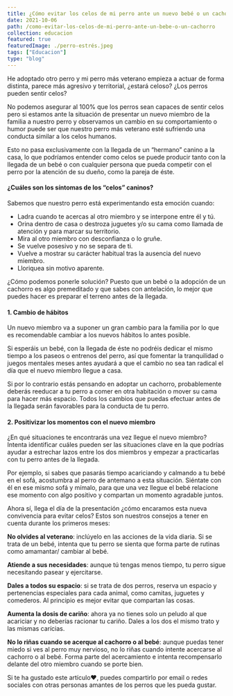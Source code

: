 ```yaml
---
title: ¿Cómo evitar los celos de mi perro ante un nuevo bebé o un cachorro?
date: 2021-10-06
path: /como-evitar-los-celos-de-mi-perro-ante-un-bebe-o-un-cachorro
collection: educacion
featured: true
featuredImage: ./perro-estrés.jpeg
tags: ["Educacion"]
type: "blog"
---
```


He adoptado otro perro y mi perro más veterano empieza a actuar de forma distinta, parece más agresivo y territorial, ¿estará celoso? ¿Los perros pueden sentir celos?

No podemos asegurar al 100% que los perros sean capaces de sentir celos pero si estamos ante la situación de presentar un nuevo miembro de la familia a nuestro perro y observamos un cambio en su comportamiento o humor puede ser que nuestro perro más veterano esté sufriendo una conducta similar a los celos humanos. 

Esto no pasa exclusivamente con la llegada de un “hermano” canino a la casa, lo que podríamos entender como celos se puede producir tanto con la llegada de un bebé o con cualquier persona que pueda competir con el perro por la atención de su dueño, como la pareja de éste.


#### ¿Cuáles son los síntomas de los “celos” caninos? 

Sabemos que nuestro perro está experimentando esta emoción cuando:

- Ladra cuando te acercas al otro miembro y se interpone entre él y tú.
- Orina dentro de casa o destroza juguetes y/o su cama como llamada de atención y para marcar su territorio.
- Mira al otro miembro con desconfianza o lo gruñe.
- Se vuelve posesivo y no se separa de ti.
- Vuelve a mostrar su carácter habitual tras la ausencia del nuevo miembro.
- Lloriquea sin motivo aparente.


¿Cómo podemos ponerle solución? 
Puesto que un bebé o la adopción de un cachorro es algo premeditado y que sabes con antelación, lo mejor que puedes hacer es preparar el terreno antes de la llegada.

#### 1. Cambio de hábitos
Un nuevo miembro va a suponer un gran cambio para la familia por lo que es recomendable cambiar a los nuevos hábitos lo antes posible. 

Si esperáis un bebé, con la llegada de éste no podréis dedicar el mismo tiempo a los paseos o entrenos del perro, así que fomentar la tranquilidad o juegos mentales meses antes ayudará a que el cambio no sea tan radical el día que el nuevo miembro llegue a casa.

Si por lo contrario estás pensando en adoptar un cachorro, probablemente deberás reeducar a tu perro a comer en otra habitación o mover su cama para hacer más espacio. Todos los cambios que puedas efectuar antes de la llegada serán favorables para la conducta de tu perro.

#### 2. Positivizar los momentos con el nuevo miembro
¿En qué situaciones te encontrarás una vez llegue el nuevo miembro? Intenta identificar cuáles pueden ser las situaciones clave en la que podrías ayudar a estrechar lazos entre los dos miembros y empezar a practicarlas con tu perro antes de la llegada. 

Por ejemplo, si sabes que pasarás tiempo acariciando y calmando a tu bebé en el sofá, acostumbra al perro de antemano a esta situación. Siéntate con él en ese mismo sofá y mímalo, para que una vez llegue el bebé relacione ese momento con algo positivo y compartan un momento agradable juntos.


Ahora sí, llega el día de la presentación ¿cómo encaramos esta nueva convivencia para evitar celos? 
Estos son nuestros consejos a tener en cuenta durante los primeros meses:

<b>No olvides al veterano</b>: inclúyelo en las acciones de la vida diaria. Si se trata de un bebé, intenta que tu perro se sienta que forma parte de rutinas como amamantar/ cambiar al bebé.

<b>Atiende a sus necesidades</b>: aunque tú tengas menos tiempo, tu perro sigue necesitando pasear y ejercitarse.

<b>Dales a todos su espacio</b>: si se trata de dos perros, reserva un espacio y pertenencias especiales para cada animal, como camitas, juguetes y comederos. Al principio es mejor evitar que compartan las cosas.

<b>Aumenta la dosis de cariño</b>: ahora ya no tienes solo un peludo al que acariciar y no deberías racionar tu cariño. Dales a los dos el mismo trato y las mismas carícias.

<b>No lo riñas cuando se acerque al cachorro o al bebé</b>: aunque puedas tener miedo si ves al perro muy nervioso, no lo riñas cuando intente acercarse al cachorro o al bebé. Forma parte del acercamiento e intenta recompensarlo delante del otro miembro cuando se porte bien.


Si te ha gustado este artículo❤, puedes compartirlo por email o redes sociales con otras personas amantes de los perros que les pueda gustar.
